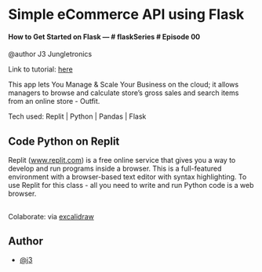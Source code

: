 # Simple eCommerce API using Flask
#### How to Get Started on Flask — # flaskSeries # Episode 00
@author J3 Jungletronics

Link to tutorial: [here](https://medium.com/jungletronics/simple-ecommerce-api-using-flask-b192e2079791)

This app lets You Manage & Scale Your Business on the cloud; 
it allows managers to browse and calculate store’s gross sales
and search items from an online store - Outfit.

Tech used: Replit | Python | Pandas | Flask

## Code Python on Replit

Replit (www.replit.com) is a free online service that gives you a way to develop and run programs inside a browser. This is a full-featured environment with a browser-based text editor with syntax highlighting. To use Replit for this class - all you need to write and run Python code is a web browser.

## 

Colaborate: 
via [excalidraw](https://excalidraw.com/#room=dc2574af09de86b8b112,No-CmkqU1NsvjSmltXUx7A)

## Author

- [@j3](https://github.com/giljr/flask_outfit_store)


